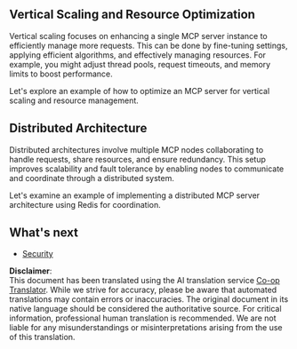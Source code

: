 <!--
CO_OP_TRANSLATOR_METADATA:
{
  "original_hash": "9730a53698bf9df8166d0080a8d5b61f",
  "translation_date": "2025-06-02T19:50:28+00:00",
  "source_file": "05-AdvancedTopics/mcp-scaling/README.md",
  "language_code": "en"
}
-->
## Vertical Scaling and Resource Optimization

Vertical scaling focuses on enhancing a single MCP server instance to efficiently manage more requests. This can be done by fine-tuning settings, applying efficient algorithms, and effectively managing resources. For example, you might adjust thread pools, request timeouts, and memory limits to boost performance.

Let's explore an example of how to optimize an MCP server for vertical scaling and resource management.

## Distributed Architecture

Distributed architectures involve multiple MCP nodes collaborating to handle requests, share resources, and ensure redundancy. This setup improves scalability and fault tolerance by enabling nodes to communicate and coordinate through a distributed system.

Let's examine an example of implementing a distributed MCP server architecture using Redis for coordination.

## What's next

- [Security](../mcp-security/README.md)

**Disclaimer**:  
This document has been translated using the AI translation service [Co-op Translator](https://github.com/Azure/co-op-translator). While we strive for accuracy, please be aware that automated translations may contain errors or inaccuracies. The original document in its native language should be considered the authoritative source. For critical information, professional human translation is recommended. We are not liable for any misunderstandings or misinterpretations arising from the use of this translation.